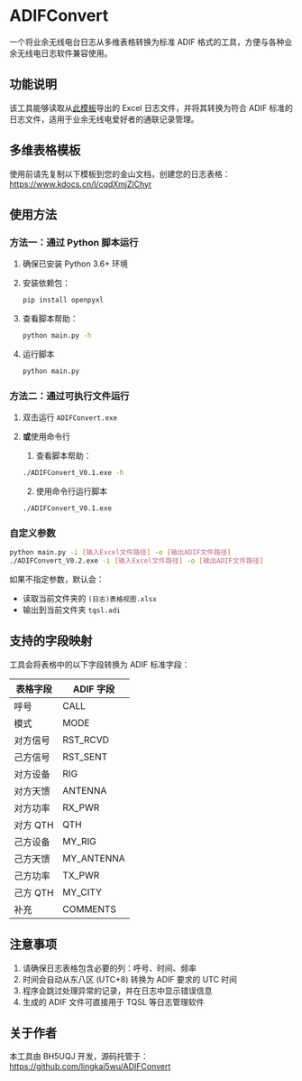# ADIFConvert

一个将业余无线电台日志从多维表格转换为标准 ADIF 格式的工具，方便与各种业余无线电日志软件兼容使用。

## 功能说明

该工具能够读取从[此模板](https://www.kdocs.cn/l/cqdXmjZlChyr)导出的 Excel 日志文件，并将其转换为符合 ADIF
标准的日志文件，适用于业余无线电爱好者的通联记录管理。

## 多维表格模板

使用前请先复制以下模板到您的金山文档，创建您的日志表格：https://www.kdocs.cn/l/cqdXmjZlChyr

## 使用方法

### 方法一：通过 Python 脚本运行

1. 确保已安装 Python 3.6+ 环境

2. 安装依赖包：

   ```bash
   pip install openpyxl
   ```

3. 查看脚本帮助：

   ```bash
   python main.py -h
   ```

4. 运行脚本

   ```bash
   python main.py
   ```

### 方法二：通过可执行文件运行

1. 双击运行 `ADIFConvert.exe` 

2. **或**使用命令行

   1. 查看脚本帮助：

   ```bash
   ./ADIFConvert_V0.1.exe -h
   ```

   2. 使用命令行运行脚本

   ```bash
   ./ADIFConvert_V0.1.exe
   ```


### 自定义参数

```bash
python main.py -i [输入Excel文件路径] -o [输出ADIF文件路径]
./ADIFConvert_V0.2.exe -i [输入Excel文件路径] -o [输出ADIF文件路径]
```

如果不指定参数，默认会：

- 读取当前文件夹的 `(日志)表格视图.xlsx`
- 输出到当前文件夹 `tqsl.adi`

## 支持的字段映射

工具会将表格中的以下字段转换为 ADIF 标准字段：

| 表格字段 | ADIF 字段  |
| -------- | ---------- |
| 呼号     | CALL       |
| 模式     | MODE       |
| 对方信号 | RST_RCVD   |
| 己方信号 | RST_SENT   |
| 对方设备 | RIG        |
| 对方天馈 | ANTENNA    |
| 对方功率 | RX_PWR     |
| 对方 QTH | QTH        |
| 己方设备 | MY_RIG     |
| 己方天馈 | MY_ANTENNA |
| 己方功率 | TX_PWR     |
| 己方 QTH | MY_CITY    |
| 补充     | COMMENTS   |

## 注意事项

1. 请确保日志表格包含必要的列：呼号、时间、频率
2. 时间会自动从东八区 (UTC+8) 转换为 ADIF 要求的 UTC 时间
3. 程序会跳过处理异常的记录，并在日志中显示错误信息
4. 生成的 ADIF 文件可直接用于 TQSL 等日志管理软件

## 关于作者

本工具由 BH5UQJ 开发，源码托管于：https://github.com/lingkai5wu/ADIFConvert